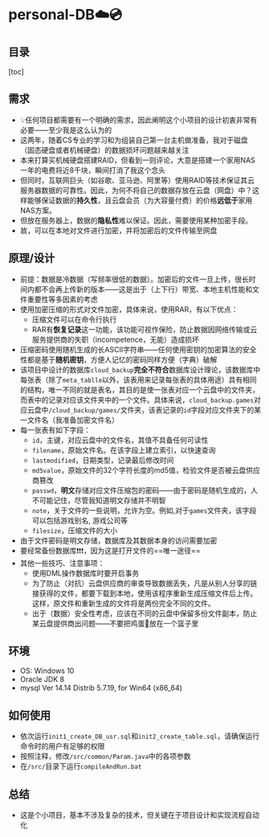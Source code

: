 # personal-DB:cloud::cd:

## 目录
[toc]

## 需求

- :bulb:任何项目都需要有一个明确的需求，因此阐明这个小项目的设计初衷非常有必要——至少我是这么认为的
- 这两年，随着CS专业的学习和为组装自己第一台主机做准备，我对于磁盘（固态硬盘或者机械硬盘）的数据损坏问题越来越关注
- 本来打算买机械硬盘搭建RAID，但看到一则评论，大意是搭建一个家用NAS一年的电费将近8千块，瞬间打消了我这个念头
- 但同时，互联网巨头（如谷歌、亚马逊、阿里等）使用RAID等技术保证其云服务器数据的可靠性。因此，为何不将自己的数据存放在云盘（网盘）中？这样能够保证数据的**持久性**，且云盘会员（为大容量付费）的价格**远低于**家用NAS方案。
- 但放在服务器上，数据的**隐私性**难以保证。因此，需要使用某种加密手段。
- 故，可以在本地对文件进行加密，并将加密后的文件传输至网盘



## 原理/设计

- 前提：数据是冷数据（写频率很低的数据）。加密后的文件一旦上传，很长时间内都不会再上传新的版本——这是出于（上下行）带宽、本地主机性能和文件重要性等多因素的考虑
- 使用加密压缩的形式对文件加密，具体来说，使用RAR，有以下优点：
    - 压缩文件可以在命令行执行
    - RAR有**恢复记录**这一功能，该功能可视作保险，防止数据因网络传输或云服务提供商的失职（incompetence，无能）造成损坏
- 压缩密码使用随机生成的长ASCII字符串——任何使用密钥的加密算法的安全性都是基于**随机密钥**，方便人记忆的密码同样方便（字典）破解
- 该项目中设计的数据库`cloud_backup`**完全不符合**数据库设计理论，该数据库中每张表（除了`meta_tablle`以外，该表用来记录每张表的具体用途）具有相同的结构，唯一不同的就是表名，其目的是使一张表对应一个云盘中的文件夹，而表中的记录对应该文件夹中的一个文件。具体来说，`cloud_backup.games`对应云盘中`/cloud_backup/games/`文件夹，该表记录的`id`字段对应文件夹下的某一文件名（我准备加密文件名）
- 每一张表有如下字段：
    - `id`，主键，对应云盘中的文件名，其值不具备任何可读性
    - `filename`，原始文件名。在该字段上建立索引，以快速查询
    - `lastmodified`，日期类型，记录最后修改时间
    - `md5value`，原始文件的32个字符长度的md5值，检验文件是否被云盘供应商篡改
    - `passwd`，**明文**存储对应文件压缩包的密码——由于密码是随机生成的，人不可能记住，尽管我知道明文存储并不明智
    - `note`，关于文件的一些说明，允许为空。例如,对于`games`文件夹，该字段可以包括游戏别名, 游戏公司等
    - `filesize`，压缩文件的大小
- 由于文件密码是明文存储，数据库及其数据本身的访问需要加密
- 要经常备份数据库:exclamation::exclamation::exclamation:，因为这是打开文件的==唯一途径==
- 其他一些技巧、注意事项：
    - 使用DML操作数据库时要开启事务
    - 为了防止（对抗）云盘供应商的审查导致数据丢失，凡是从别人分享的链接获得的文件，都要下载到本地，使用该程序重新生成压缩文件后上传。这样，原文件和重新生成的文件将是两份完全不同的文件。
    - 出于（数据）安全性考虑，应该在不同的云盘中保留多份文件副本，防止某云盘提供商出问题——不要把鸡蛋:egg:放在一个篮子里

## 环境
- OS: Windows 10
- Oracle JDK 8
- mysql Ver 14.14 Distrib 5.7.19, for Win64 (x86_64)

## 如何使用
- 依次运行`init1_create_DB_usr.sql`和`init2_create_table.sql`，请确保运行命令时的用户有足够的权限
- 按照注释，修改`/src/common/Param.java`中的各项参数
- 在`/src/`目录下运行`compileAndRun.bat`

## 总结
- 这是个小项目，基本不涉及复杂的技术，但关键在于项目设计和实现流程自动化

